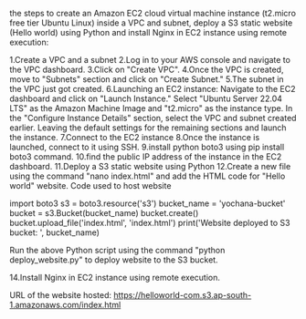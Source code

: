 the steps to create an Amazon EC2 cloud virtual machine instance (t2.micro free tier Ubuntu Linux) inside a VPC and subnet, deploy a S3 static website (Hello world) using Python and install Nginx in EC2 instance using remote execution:

1.Create a VPC and a subnet
2.Log in to your AWS console and navigate to the VPC dashboard.
3.Click on "Create VPC".
4.Once the VPC is created, move to "Subnets" section and click on "Create Subnet."
5.The subnet in the VPC just got created.
6.Launching an EC2 instance:
Navigate to the EC2 dashboard and click on "Launch Instance."
Select "Ubuntu Server 22.04 LTS" as the Amazon Machine Image and "t2.micro" as the instance type.
In the "Configure Instance Details" section, select the VPC and subnet created earlier.
Leaving the default settings for the remaining sections and launch the instance.
7.Connect to the EC2 instance
8.Once the instance is launched, connect to it using SSH.
9.install python boto3 using pip install boto3 command.
10.find the public IP address of the instance in the EC2 dashboard.
11.Deploy a S3 static website using Python
12.Create a new file using the command "nano index.html" and add the HTML code for "Hello world" website.
Code used to host website

import boto3
s3 = boto3.resource('s3')
bucket_name = 'yochana-bucket'
bucket = s3.Bucket(bucket_name)
bucket.create()
bucket.upload_file('index.html', 'index.html')
print('Website deployed to S3 bucket: ', bucket_name)

Run the above Python script using the command "python deploy_website.py" to deploy website to the S3 bucket.


14.Install Nginx in EC2 instance using remote execution.

URL of the website hosted: 
https://helloworld-com.s3.ap-south-1.amazonaws.com/index.html
